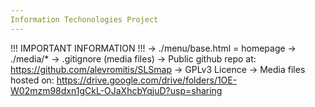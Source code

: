 ```yaml
---
Information Techonologies Project
---
```


!!! IMPORTANT INFORMATION !!!
  -> ./menu/base.html = homepage
  -> ./media/* -> .gitignore (media files)
  -> Public github repo at: https://github.com/alevromitis/SLSmap
  -> GPLv3 Licence
  -> Media files hosted on: https://drive.google.com/drive/folders/1OE-W02mzm98dxn1gCkL-OJaXhcbYqjuD?usp=sharing
  
